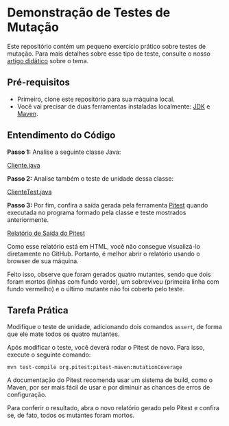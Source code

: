# Demonstração de Testes de Mutação

Este repositório contém um pequeno exercício prático sobre testes de mutação. Para mais detalhes sobre esse tipo de teste, consulte o nosso [artigo didático](https://engsoftmoderna.info/artigos/testes-mutacao.html) sobre o tema.

## Pré-requisitos

* Primeiro, clone este repositório para sua máquina local.
* Você vai precisar de duas ferramentas instaladas localmente: [JDK](https://www.oracle.com/br/java/technologies/downloads/) e [Maven](download).

## Entendimento do Código

**Passo 1:** Analise a seguinte classe Java:

[Cliente.java](./src/main/java/com/example/Cliente.java)

**Passo 2:**  Analise também o teste de unidade dessa classe:

[ClienteTest.java](./src/test/java/com/example/ClienteTest.java)

**Passo 3:**  Por fim, confira a saída gerada pela ferramenta [Pitest](https://pitest.org/) quando executada no programa formado pela classe e teste mostrados anteriormente.

[Relatório de Saída do Pitest](./target/pit-reports/index.html)

Como esse relatório está em HTML, você não consegue visualizá-lo diretamente no GitHub. Portanto, é melhor abrir o relatório usando o browser de sua máquina.

Feito isso, observe que foram gerados quatro mutantes, sendo que dois foram mortos (linhas com fundo verde), um sobreviveu (primeira linha com fundo vermelho) e o último mutante não foi coberto pelo teste.

## Tarefa Prática

Modifique o teste de unidade, adicionando dois comandos `assert`, de forma que ele mate todos os quatro mutantes.

Após modificar o teste, você deverá rodar o Pitest de novo. Para isso, execute o seguinte comando:

`mvn test-compile org.pitest:pitest-maven:mutationCoverage`

A documentação do Pitest recomenda usar um sistema de build, como o Maven, por ser mais fácil de usar e por diminuir as chances de erros de configuração.

Para conferir o resultado, abra o novo relatório gerado pelo Pitest e confira se, de fato, todos os mutantes foram mortos.
